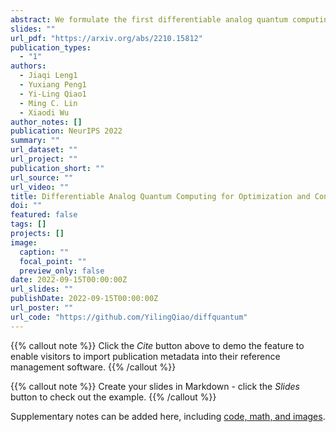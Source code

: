```yaml
---
abstract: We formulate the first differentiable analog quantum computing framework with specific parameterization design at the analog signal (pulse) level to better exploit near-term quantum devices via variational methods. We further propose a scalable approach to estimate the gradients of quantum dynamics using a forward pass with Monte Carlo sampling, which leads to a quantum stochastic gradient descent algorithm for scalable gradient-based training in our framework. Applying our framework to quantum optimization and control, we observe a significant advantage of differentiable analog quantum computing against SOTAs based on parameterized digital quantum circuits by orders of magnitude.
slides: ""
url_pdf: "https://arxiv.org/abs/2210.15812"
publication_types:
  - "1"
authors:
  - Jiaqi Leng1
  - Yuxiang Peng1
  - Yi-Ling Qiao1
  - Ming C. Lin
  - Xiaodi Wu
author_notes: []
publication: NeurIPS 2022
summary: ""
url_dataset: ""
url_project: ""
publication_short: ""
url_source: ""
url_video: ""
title: Differentiable Analog Quantum Computing for Optimization and Control
doi: ""
featured: false
tags: []
projects: []
image:
  caption: ""
  focal_point: ""
  preview_only: false
date: 2022-09-15T00:00:00Z
url_slides: ""
publishDate: 2022-09-15T00:00:00Z
url_poster: ""
url_code: "https://github.com/YilingQiao/diffquantum"
---
```


{{% callout note %}}
Click the *Cite* button above to demo the feature to enable visitors to import publication metadata into their reference management software.
{{% /callout %}}

{{% callout note %}}
Create your slides in Markdown - click the *Slides* button to check out the example.
{{% /callout %}}

Supplementary notes can be added here, including [code, math, and images](https://wowchemy.com/docs/writing-markdown-latex/).
